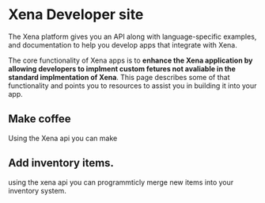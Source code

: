 # Xena Developer site

The Xena platform gives you an API along with language-specific examples, and documentation to help you develop apps that integrate with Xena.

The core functionality of Xena apps is to **enhance the Xena application by allowing developers to implment custom fetures not avaliable in the standard implmentation of Xena**. This page describes some of that functionality and points you to resources to assist you in building it into your app.


## Make coffee

Using the Xena api you can make 

## Add inventory items.

using the xena api you can programmticly merge new items into your inventory system.
